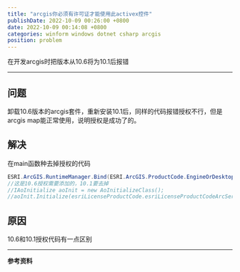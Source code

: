 ```yaml
---
title: "arcgis你必须有许可证才能使用此activex控件"
publishDate: 2022-10-09 00:26:00 +0800
date: 2022-10-09 00:14:08 +0800
categories: winform windows dotnet csharp arcgis
position: problem
---
```


在开发arcgis时把版本从10.6将为10.1后报错

---

<div id="toc"></div>

## 问题

卸载10.6版本的arcgis套件，重新安装10.1后，同样的代码报错授权不行，但是arcgis map能正常使用，说明授权是成功了的。

## 解决

在main函数种去掉授权的代码

```c#
ESRI.ArcGIS.RuntimeManager.Bind(ESRI.ArcGIS.ProductCode.EngineOrDesktop);
//这是10.6授权需要添加的，10.1要去掉
//IAoInitialize aoInit = new AoInitializeClass();
//aoInit.Initialize(esriLicenseProductCode.esriLicenseProductCodeArcServer);
```

## 原因

10.6和10.1授权代码有一点区别

---

**参考资料**
